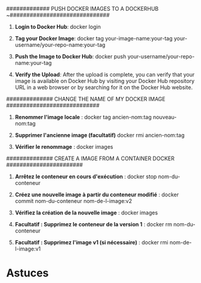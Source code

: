 ############# PUSH DOCKER IMAGES TO A DOCKERHUB ~##############################
1. **Login to Docker Hub**: 
   docker login
   
3. **Tag your Docker Image**: 
    docker tag your-image-name:your-tag your-username/your-repo-name:your-tag
   
5. **Push the Image to Docker Hub**:
   docker push your-username/your-repo-name:your-tag
   
7. **Verify the Upload**: After the upload is complete, you can verify that your image is available on Docker Hub by visiting 
your Docker Hub repository URL in a web browser or by searching for it on the Docker Hub website.

############## CHANGE THE NAME OF MY DOCKER IMAGE ############################
1. **Renommer l'image locale** :
   docker tag ancien-nom:tag nouveau-nom:tag

2. **Supprimer l'ancienne image (facultatif)** 
   docker rmi ancien-nom:tag

3. **Vérifier le renommage** : 
   docker images

############## CREATE A IMAGE FROM A CONTAINER DOCKER #######################
1. **Arrêtez le conteneur en cours d'exécution** : 
   docker stop nom-du-conteneur
   
2. **Créez une nouvelle image à partir du conteneur modifié** :
   docker commit nom-du-conteneur nom-de-l-image:v2
  
3. **Vérifiez la création de la nouvelle image** : 
   docker images

4. **Facultatif : Supprimez le conteneur de la version 1** : 
   docker rm nom-du-conteneur

5. **Facultatif : Supprimez l'image v1 (si nécessaire)** : 
   docker rmi nom-de-l-image:v1
# Astuces
